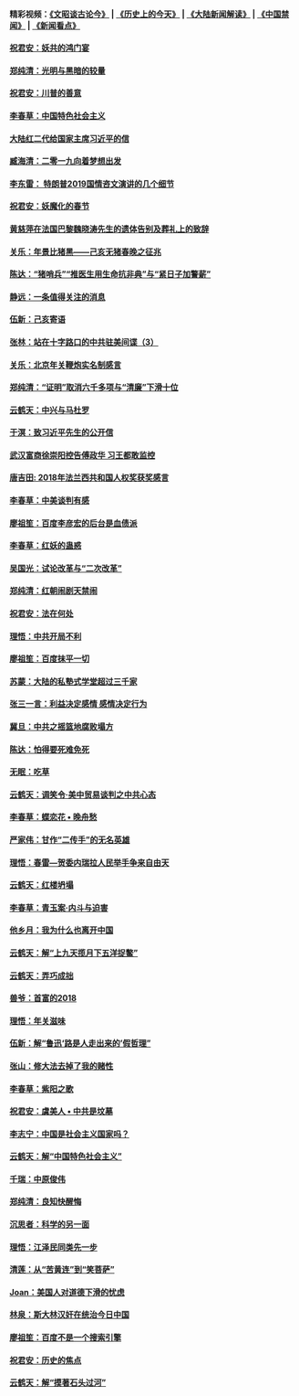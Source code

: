 #### 精彩视频：[《文昭谈古论今》](http://45.76.195.252/wenzhao) | [《历史上的今天》](http://45.76.195.252/today-in-history) | [《大陆新闻解读》](http://45.76.195.252/ntdtv-comedy) | [《中国禁闻》](http://45.76.195.252/ntdtv-news) | [《新闻看点》](http://45.76.195.252/news-insight) 

 #### [祝君安：妖共的鸿门宴](../pages/nsc993/n11035387.md?t=02101831) 

#### [郑纯清：光明与黑暗的较量](../pages/nsc993/n11035337.md?t=02101831) 

#### [祝君安：川普的善意](../pages/nsc993/n11032077.md?t=02101831) 

#### [李春草：中国特色社会主义](../pages/nsc993/n11032132.md?t=02101831) 

#### [大陆红二代给国家主席习近平的信](../pages/nsc993/n11031995.md?t=02101831) 

#### [臧海清：二零一九向着梦想出发](../pages/nsc993/n11031959.md?t=02101831) 

#### [李东雷： 特朗普2019国情咨文演讲的几个细节](../pages/nsc993/n11031943.md?t=02101831) 

#### [祝君安：妖魔化的春节](../pages/nsc993/n11031747.md?t=02101831) 

#### [黄慈萍在法国巴黎魏晓涛先生的遗体告别及葬礼上的致辞](../pages/nsc993/n11031419.md?t=02101831) 

#### [关乐：年景比猪黑——己亥无猪春晚之征兆](../pages/nsc993/n11031494.md?t=02101831) 

#### [陈达：“猪哨兵”“推医生用生命抗非典”与“紧日子加警薪”](../pages/nsc993/n11027746.md?t=02101831) 

#### [静远：一条值得关注的消息](../pages/nsc993/n11024470.md?t=02101831) 

#### [伍新：己亥寄语](../pages/nsc993/n11024543.md?t=02101831) 

#### [张林：站在十字路口的中共驻美间谍（3）](../pages/nsc993/n11023043.md?t=02101831) 

#### [关乐：北京年关鞭炮实名制感言](../pages/nsc993/n11022630.md?t=02101831) 

#### [郑纯清：“证明”取消六千多项与“清廉”下滑十位](../pages/nsc993/n11022638.md?t=02101831) 

#### [云鹤天：中兴与马杜罗](../pages/nsc993/n11022620.md?t=02101831) 

#### [于溟：致习近平先生的公开信](../pages/nsc993/n11022593.md?t=02101831) 

#### [武汉富商徐崇阳控告傅政华 习王都敢监控](../pages/nsc993/n11022212.md?t=02101831) 

#### [唐吉田: 2018年法兰西共和国人权奖获奖感言](../pages/nsc993/n11021537.md?t=02101831) 

#### [李春草：中美谈判有感](../pages/nsc993/n11019776.md?t=02101831) 

#### [廖祖笙：百度李彦宏的后台是血债派](../pages/nsc993/n11019767.md?t=02101831) 

#### [李春草：红妖的蛊惑](../pages/nsc993/n11017095.md?t=02101831) 

#### [吴国光：试论改革与“二次改革”](../pages/nsc993/n11017055.md?t=02101831) 

#### [郑纯清：红朝闹剧天禁闹](../pages/nsc993/n11017030.md?t=02101831) 

#### [祝君安：法在何处](../pages/nsc993/n11017021.md?t=02101831) 

#### [理悟：中共开局不利](../pages/nsc993/n11016938.md?t=02101831) 

#### [廖祖笙：百度抹平一切](../pages/nsc993/n11014925.md?t=02101831) 

#### [苏蒙：大陆的私塾式学堂超过三千家](../pages/nsc993/n11014334.md?t=02101831) 

#### [张三一言：利益决定感情 感情决定行为](../pages/nsc993/n11012463.md?t=02101831) 

#### [冀旦：中共之摇篮地腐败塌方](../pages/nsc993/n11009533.md?t=02101831) 

#### [陈达：怕得要死难免死](../pages/nsc993/n11009520.md?t=02101831) 

#### [无眠：吃草](../pages/nsc993/n11007940.md?t=02101831) 

#### [云鹤天：调笑令‧美中贸易谈判之中共心态](../pages/nsc993/n11007670.md?t=02101831) 

#### [李春草：蝶恋花  •  晚舟愁](../pages/nsc993/n11006605.md?t=02101831) 

#### [严家伟：甘作“二传手”的无名英雄](../pages/nsc993/n11005340.md?t=02101831) 

#### [理悟：春雷—贺委内瑞拉人民举手争来自由天](../pages/nsc993/n11005334.md?t=02101831) 

#### [云鹤天：红楼坍塌](../pages/nsc993/n11005318.md?t=02101831) 

#### [李春草：青玉案·内斗与迫害](../pages/nsc993/n11005306.md?t=02101831) 

#### [他乡月：我为什么也离开中国](../pages/nsc993/n11003553.md?t=02101831) 

#### [云鹤天：解“上九天揽月下五洋捉鳖”](../pages/nsc993/n11000750.md?t=02101831) 

#### [云鹤天：弄巧成拙](../pages/nsc993/n11000722.md?t=02101831) 

#### [兽爷：首富的2018](../pages/nsc993/n11000693.md?t=02101831) 

#### [理悟：年关滋味](../pages/nsc993/n10998847.md?t=02101831) 

#### [伍新：解“鲁迅‘路是人走出来的’假哲理”](../pages/nsc993/n10998777.md?t=02101831) 

#### [张山：修大法去掉了我的赌性](../pages/nsc993/n10997702.md?t=02101831) 

#### [李春草：紫阳之歌](../pages/nsc993/n10997679.md?t=02101831) 

#### [祝君安：虞美人 • 中共是坟墓](../pages/nsc993/n10996090.md?t=02101831) 

#### [李志宁：中国是社会主义国家吗？](../pages/nsc993/n10996097.md?t=02101831) 

#### [云鹤天：解“中国特色社会主义”](../pages/nsc993/n10996043.md?t=02101831) 

#### [千瑞：中原俊伟](../pages/nsc993/n10995401.md?t=02101831) 

#### [郑纯清：良知快醒悔](../pages/nsc993/n10995385.md?t=02101831) 

#### [沉思者：科学的另一面](../pages/nsc993/n10996074.md?t=02101831) 

#### [理悟：江泽民同类先一步](../pages/nsc993/n10995378.md?t=02101831) 

#### [清莲：从“苦黄连”到“笑菩萨”](../pages/nsc993/n10995466.md?t=02101831) 

#### [Joan：美国人对道德下滑的忧虑](../pages/nsc993/n10995424.md?t=02101831) 

#### [林泉：斯大林汉奸在统治今日中国](../pages/nsc993/n10995210.md?t=02101831) 

#### [廖祖笙：百度不是一个搜索引擎](../pages/nsc993/n10994961.md?t=02101831) 

#### [祝君安：历史的焦点](../pages/nsc993/n10994925.md?t=02101831) 

#### [云鹤天：解“摸著石头过河”](../pages/nsc993/n10993325.md?t=02101831) 

